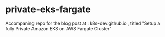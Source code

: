 # private-eks-fargate
Accompaning repo for the blog post at : k8s-dev.github.io , titled "Setup a fully Private Amazon EKS on AWS Fargate Cluster"
